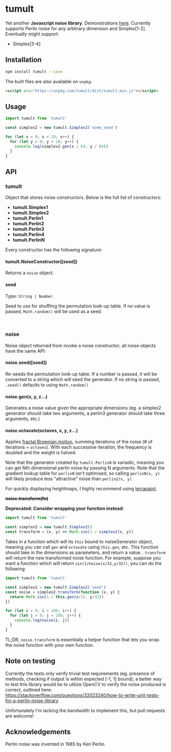 # tumult

Yet another **Javascript noise library**. Demonstrations [here](http://scottyfillups.github.io/tumult). Currently supports Perlin noise for any arbitrary dimension and Simplex[1-2]. Eventually might support:
* Simplex[3-4]

## Installation

```sh
npm install tumult --save
```

The built files are also available on `unpkg`:


```html
<script src="https://unpkg.com/tumult/dist/tumult.min.js"></script>
```

## Usage

```js
import tumult from 'tumult'

const simplex2 = new tumult.Simplex2('some_seed')

for (let x = 0; x < 10; x++) {
  for (let y = 0; y < 10; y++) {
    console.log(simplex2.gen(x / 64, y / 64))
  }
}
```

## API

### tumult

Object that stores noise constructors. Below is the full list of constructors:

* **tumult.Simplex1**
* **tumult.Simplex2**
* **tumult.Perlin1**
* **tumult.Perlin2**
* **tumult.Perlin3**
* **tumult.Perlin4**
* **tumult.PerlinN**

Every constructor has the following signature:

#### tumult.NoiseConstructor([seed])

Returns a `noise` object.

#### seed

Type: `String | Number`

Seed to use for shuffling the permutation look-up table. If no value is passed, `Math.random()` will be used as a seed.

<br>

### noise

Noise object returned from invoke a noise constructor; all noise objects have the same API:

#### noise.seed([seed])

Re-seeds the permutation look-up table. If a number is passed, it will be converted to a string which will seed the generator. If no string is passed, `.seed()` defaults to using `Math.random()`

#### noise.gen(x, y, z...)

Generates a noise value given the appropriate dimensions (eg. a simplex2 generator should take two arguments, a perlin3 generator should take three arguments, etc.)

#### noise.octavate(octaves, x, y, z...)

Applies [fractal Brownian motion](https://thebookofshaders.com/13/), summing iterations of the noise (# of iterations = `octaves`). With each successive iteration, the frequency is doubled and the weight is halved. 

Note that the generator created by `tumult.PerlinN` is variadic, meaning you can get Nth dimensional perlin noise by passing N arguments. Note that the gradient lookup table for `perlinN` isn't optimised, so calling `perlinN(x, y)` will likely produce less "attractive" noise than `perlin2(x, y)`.

For quickly displaying heightmaps, I highly recommend using [terrapaint](https://www.npmjs.com/package/terrapaint).

~~**noise.transform(fn)**~~

**Deprecated: Consider wrapping your function instead:**

```js
import tumult from 'tumult'

const simplex2 = new tumult.Simplex2()
const transform = (x, y) => Math.sin(1 / simplex2(x, y))
```

Takes in a function which will its `this` bound to noiseGenerator object, meaning you can call `gen` and `octavate` using `this.gen`, etc. This function should take in the dimensions as parameters, and return a value. `.transform` will return the new transformed noise function. For example, suppose you want a function which will return `sin(1/noise(x/32,y/32))`, you can do the following:

```js
import tumult from 'tumult'

const simplex2 = new tumult.Simplex2('seed')
const noise = simplex2.transform(function (x, y) {
  return Math.sin(1 / this.gen(x/32, y/32))
})

for (let i = 0; i < 100; i++) {
  for (let j = 0; j < 100; j++) {
    console.log(noise(i, j))
  }
}
```

TL;DR, `noise.transform` is essentially a helper function that lets you wrap the noise function with your own function.

## Note on testing

Currently the tests only verify trivial test requirements (eg. presence of methods, checking if output is within expected [-1, 1] bound); a better way to test this library would be to utilize OpenCV to verify the noise produced is correct, outlined here: https://stackoverflow.com/questions/32023240/how-to-write-unit-tests-for-a-perlin-noise-library

Unfortunately I'm lacking the bandwidth to implement this, but pull requests are welcome!

## Acknowledgements

Perlin noise was invented in 1985 by Ken Perlin.
